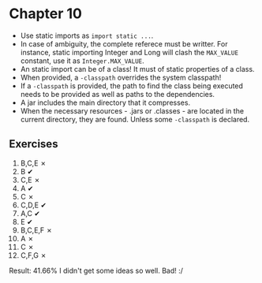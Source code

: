Chapter 10
==========

* Use static imports as `import static ...`.
* In case of ambiguity, the complete referece must be writter. For instance, static importing Integer and Long will clash the `MAX_VALUE` constant, use it as `Integer.MAX_VALUE`.
* An static import can be of a class! It must of static properties of a class.
* When provided, a `-classpath` overrides the system classpath!
* If a `-classpath` is provided, the path to find the class being executed needs to be provided as well as paths to the dependencies.
* A jar includes the main directory that it compresses.
* When the necessary resources - .jars or .classes - are located in the current directory, they are found. Unless some `-classpath` is declared.

Exercises
---------

1.  B,C,E   ✗
2.  B       ✔
3.  C,E     ✗
4.  A       ✔
5.  C       ✗
6.  C,D,E   ✔
7.  A,C     ✔
8.  E       ✔
9.  B,C,E,F ✗
10. A       ✗
11. C       ✗
12. C,F,G   ✗

Result: 41.66% I didn't get some ideas so well. Bad! :/
